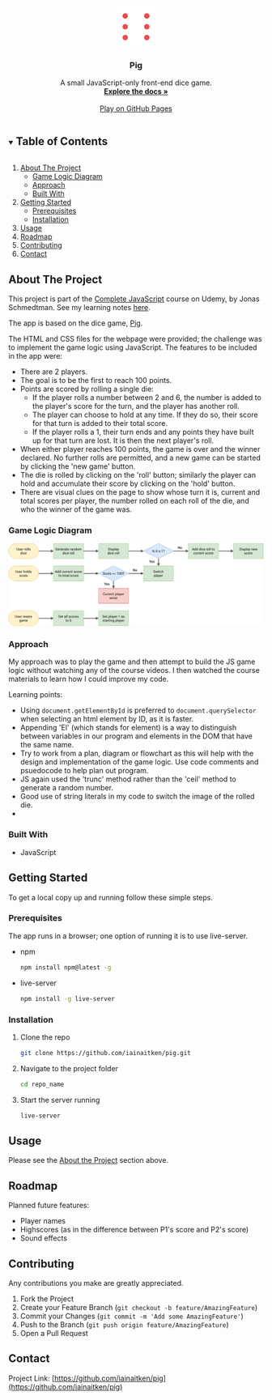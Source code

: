 <p align="center">
  <a href="https://github.com/iainaitken/repo_name">
    <img src="dice-6.png" alt="Logo" width="80" height="80">
  </a>

  <h3 align="center">Pig</h3>

  <p align="center">
    A small JavaScript-only front-end dice game.
    <br />
    <a href="https://github.com/iainaitken/pig"><strong>Explore the docs »</strong></a>
    <br />
    <br />
    <a href="https://iainaitken.github.io/pig">Play on GitHub Pages</a>
  </p>
</p>

<details open="open">
  <summary><h2 style="display: inline-block">Table of Contents</h2></summary>
  <ol>
    <li>
      <a href="#about-the-project">About The Project</a>
      <ul>
        <li><a href="#game-logic-diagram">Game Logic Diagram</a></li>
        <li><a href="#approach">Approach</a></li>
        <li><a href="#built-with">Built With</a></li>
      </ul>
    </li>
    <li>
      <a href="#getting-started">Getting Started</a>
      <ul>
        <li><a href="#prerequisites">Prerequisites</a></li>
        <li><a href="#installation">Installation</a></li>
      </ul>
    </li>
    <li><a href="#usage">Usage</a></li>
    <li><a href="#roadmap">Roadmap</a></li>
    <li><a href="#contributing">Contributing</a></li>
    <li><a href="#contact">Contact</a></li>
  </ol>
</details>

## About The Project

This project is part of the [Complete JavaScript](https://www.udemy.com/course/the-complete-javascript-course/) course on Udemy, by Jonas Schmedtman. See my learning notes [here](https://github.com/iainaitken/courses/blob/main/udemy/complete_javascript/notes/section-7/082-project-2-pig-game.md).

The app is based on the dice game, [Pig](<https://en.wikipedia.org/wiki/Pig_(dice_game)>).

The HTML and CSS files for the webpage were provided; the challenge was to implement the game logic using JavaScript. The features to be included in the app were:

- There are 2 players.
- The goal is to be the first to reach 100 points.
- Points are scored by rolling a single die:
  - If the player rolls a number between 2 and 6, the number is added to the player's score for the turn, and the player has another roll.
  - The player can choose to hold at any time. If they do so, their score for that turn is added to their total score.
  - If the player rolls a 1, their turn ends and any points they have built up for that turn are lost. It is then the next player's roll.
- When either player reaches 100 points, the game is over and the winner declared. No further rolls are permitted, and a new game can be started by clicking the 'new game' button.
- The die is rolled by clicking on the 'roll' button; similarly the player can hold and accumulate their score by clicking on the 'hold' button.
- There are visual clues on the page to show whose turn it is, current and total scores per player, the number rolled on each roll of the die, and who the winner of the game was.

### Game Logic Diagram

![Game Logic](pig-game-flowchart.png)

### Approach

My approach was to play the game and then attempt to build the JS game logic without watching any of the course videos. I then watched the course materials to learn how I could improve my code.

Learning points:

- Using `document.getElementById` is preferred to `document.querySelector` when selecting an html element by ID, as it is faster.
- Appending 'El' (which stands for element) is a way to distinguish between variables in our program and elements in the DOM that have the same name.
- Try to work from a plan, diagram or flowchart as this will help with the design and implementation of the game logic. Use code comments and psuedocode to help plan out program.
- JS again used the 'trunc' method rather than the 'ceil' method to generate a random number.
- Good use of string literals in my code to switch the image of the rolled die.
-

### Built With

- JavaScript

## Getting Started

To get a local copy up and running follow these simple steps.

### Prerequisites

The app runs in a browser; one option of running it is to use live-server.

- npm

  ```sh
  npm install npm@latest -g
  ```

- live-server

  ```sh
  npm install -g live-server
  ```

### Installation

1. Clone the repo

   ```sh
   git clone https://github.com/iainaitken/pig.git
   ```

2. Navigate to the project folder

   ```sh
   cd repo_name
   ```

3. Start the server running

   ```sh
   live-server
   ```

## Usage

Please see the [About the Project](#about-the-project) section above.

## Roadmap

Planned future features:

- Player names
- Highscores (as in the difference between P1's score and P2's score)
- Sound effects

## Contributing

Any contributions you make are greatly appreciated.

1. Fork the Project
2. Create your Feature Branch (`git checkout -b feature/AmazingFeature`)
3. Commit your Changes (`git commit -m 'Add some AmazingFeature'`)
4. Push to the Branch (`git push origin feature/AmazingFeature`)
5. Open a Pull Request

## Contact

Project Link: [https://github.com/iainaitken/pig](https://github.com/iainaitken/pig)
